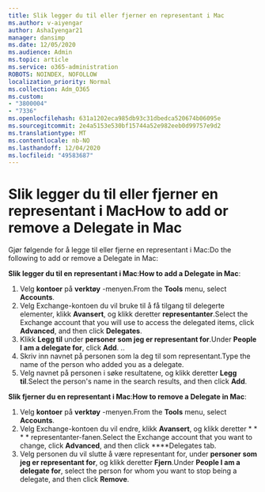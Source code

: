 ```yaml
---
title: Slik legger du til eller fjerner en representant i Mac
ms.author: v-aiyengar
author: AshaIyengar21
manager: dansimp
ms.date: 12/05/2020
ms.audience: Admin
ms.topic: article
ms.service: o365-administration
ROBOTS: NOINDEX, NOFOLLOW
localization_priority: Normal
ms.collection: Adm_O365
ms.custom:
- "3800004"
- "7336"
ms.openlocfilehash: 631a1202eca985db93c31dbedca520674b06095e
ms.sourcegitcommit: 2e4a5153e530bf15744a52e982eeb0d99757e9d2
ms.translationtype: MT
ms.contentlocale: nb-NO
ms.lasthandoff: 12/04/2020
ms.locfileid: "49583687"
---
```

# <a name="how-to-add-or-remove-a-delegate-in-mac"></a><span data-ttu-id="74289-102">Slik legger du til eller fjerner en representant i Mac</span><span class="sxs-lookup"><span data-stu-id="74289-102">How to add or remove a Delegate in Mac</span></span>

<span data-ttu-id="74289-103">Gjør følgende for å legge til eller fjerne en representant i Mac:</span><span class="sxs-lookup"><span data-stu-id="74289-103">Do the following to add or remove a Delegate in Mac:</span></span>

<span data-ttu-id="74289-104">**Slik legger du til en representant i Mac**:</span><span class="sxs-lookup"><span data-stu-id="74289-104">**How to add a Delegate in Mac**:</span></span>

1. <span data-ttu-id="74289-105">Velg **kontoer** på **verktøy** -menyen.</span><span class="sxs-lookup"><span data-stu-id="74289-105">From the **Tools** menu, select **Accounts**.</span></span>
1. <span data-ttu-id="74289-106">Velg Exchange-kontoen du vil bruke til å få tilgang til delegerte elementer, klikk **Avansert**, og klikk deretter **representanter**.</span><span class="sxs-lookup"><span data-stu-id="74289-106">Select the Exchange account that you will use to access the delegated items, click **Advanced**, and then click **Delegates**.</span></span>
1. <span data-ttu-id="74289-107">Klikk **Legg til** under **personer som jeg er representant for**.</span><span class="sxs-lookup"><span data-stu-id="74289-107">Under **People I am a delegate for**, click **Add**.</span></span> <span data-ttu-id="74289-108">.</span><span class="sxs-lookup"><span data-stu-id="74289-108">.</span></span>
1. <span data-ttu-id="74289-109">Skriv inn navnet på personen som la deg til som representant.</span><span class="sxs-lookup"><span data-stu-id="74289-109">Type the name of the person who added you as a delegate.</span></span>
1. <span data-ttu-id="74289-110">Velg navnet på personen i søke resultatene, og klikk deretter **Legg til**.</span><span class="sxs-lookup"><span data-stu-id="74289-110">Select the person's name in the search results, and then click **Add**.</span></span>
 
<span data-ttu-id="74289-111">**Slik fjerner du en representant i Mac**:</span><span class="sxs-lookup"><span data-stu-id="74289-111">**How to remove a Delegate in Mac**:</span></span>

1. <span data-ttu-id="74289-112">Velg **kontoer** på **verktøy** -menyen.</span><span class="sxs-lookup"><span data-stu-id="74289-112">From the **Tools** menu, select **Accounts**.</span></span>
1. <span data-ttu-id="74289-113">Velg Exchange-kontoen du vil endre, klikk **Avansert**, og klikk deretter \* \* \* \* representanter-fanen.</span><span class="sxs-lookup"><span data-stu-id="74289-113">Select the Exchange account that you want to change, click **Advanced**, and then click \*\*\*\*Delegates tab.</span></span>
1. <span data-ttu-id="74289-114">Velg personen du vil slutte å være representant for, under **personer som jeg er representant for**, og klikk deretter **Fjern**.</span><span class="sxs-lookup"><span data-stu-id="74289-114">Under **People I am a delegate for**, select the person for whom you want to stop being a delegate, and then click **Remove**.</span></span>
